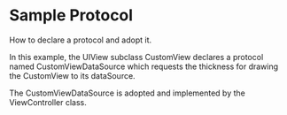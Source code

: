 # Sample Protocol

How to declare a protocol and adopt it.

In this example, the UIView subclass CustomView declares a protocol named CustomViewDataSource which requests the thickness for drawing the CustomView to its dataSource.

The CustomViewDataSource is adopted and implemented by the ViewController class.